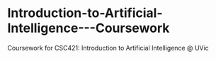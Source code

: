 # Introduction-to-Artificial-Intelligence---Coursework
Coursework for CSC421: Introduction to Artificial Intelligence @ UVic
